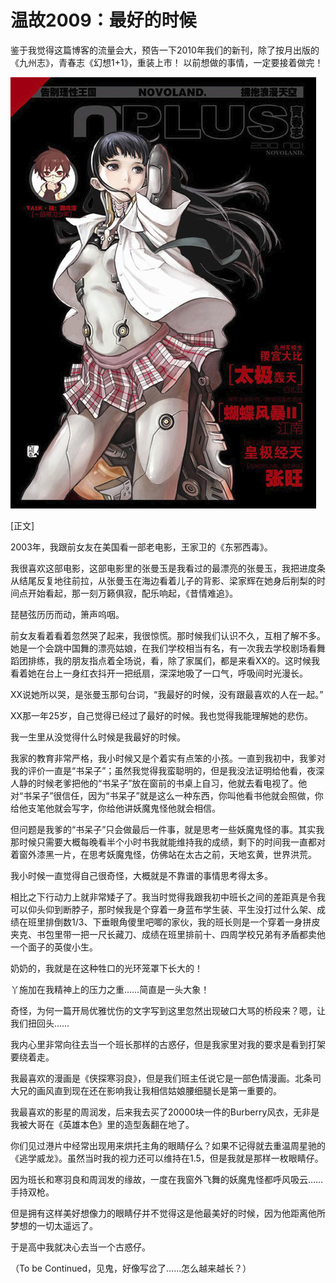 # 温故2009：最好的时候

鉴于我觉得这篇博客的流量会大，预告一下2010年我们的新刊，除了按月出版的《九州志》，青春志《幻想1+1》，重装上市！ 以前想做的事情，一定要接着做完！

![](<../.gitbook/assets/图片 (8).png>)

\[正文]

2003年，我跟前女友在美国看一部老电影，王家卫的《东邪西毒》。

我很喜欢这部电影，这部电影里的张曼玉是我看过的最漂亮的张曼玉，我把进度条从结尾反复地往前拉，从张曼玉在海边看着儿子的背影、梁家辉在她身后削梨的时间点开始看起，那一刻万籁俱寂，配乐响起，《昔情难追》。

琵琶弦历历而动，箫声呜咽。

前女友看着看着忽然哭了起来，我很惊慌。那时候我们认识不久，互相了解不多。她是一个会跳中国舞的漂亮姑娘，在我们学校相当有名，有一次我去学校剧场看舞蹈团排练，我的朋友指点着全场说，看，除了家属们，都是来看XX的。这时候我看着她在台上一身红衣抖开一把纸扇，深深地吸了一口气，呼吸间时光漫长。

XX说她所以哭，是张曼玉那句台词，“我最好的时候，没有跟最喜欢的人在一起。”

XX那一年25岁，自己觉得已经过了最好的时候。我也觉得我能理解她的悲伤。

我一生里从没觉得什么时候是我最好的时候。

我家的教育非常严格，我小时候又是个着实有点笨的小孩。一直到我初中，我爹对我的评价一直是“书呆子”；虽然我觉得我蛮聪明的，但是我没法证明给他看，夜深人静的时候老爹把他的“书呆子”放在窗前的书桌上自习，他就去看电视了。他对“书呆子”很信任，因为“书呆子”就是这么一种东西，你叫他看书他就会照做，你给他支笔他就会写字，你给他讲妖魔鬼怪他就会相信。

但问题是我爹的“书呆子”只会做最后一件事，就是思考一些妖魔鬼怪的事。其实我那时候只需要大概每晚看半个小时书我就能维持我的成绩，剩下的时间我一直都对着窗外漆黑一片，在思考妖魔鬼怪，仿佛站在太古之前，天地玄黄，世界洪荒。

我小时候一直觉得自己很奇怪，大概就是不靠谱的事情思考得太多。

相比之下行动力上就非常矮子了。我当时觉得我跟我初中班长之间的差距真是令我可以仰头仰到断脖子，那时候我是个穿着一身蓝布学生装、平生没打过什么架、成绩在班里排倒数1/3、下垂眼角傻里吧唧的家伙，我的班长则是一个穿着一身拼皮夹克、书包里带一把一尺长藏刀、成绩在班里排前十、四周学校兄弟有矛盾都卖他一个面子的英俊小生。

奶奶的，我就是在这种牲口的光环笼罩下长大的！

丫施加在我精神上的压力之重……简直是一头大象！

奇怪，为何一篇开局优雅忧伤的文字写到这里忽然出现破口大骂的桥段来？嗯，让我们扭回头……

我内心里非常向往去当一个班长那样的古惑仔，但是我家里对我的要求是看到打架要绕着走。

我最喜欢的漫画是《侠探寒羽良》，但是我们班主任说它是一部色情漫画。北条司大兄的画风直到现在还在影响我让我相信姑娘腰细腿长是第一重要的。

我最喜欢的影星的周润发，后来我去买了20000块一件的Burberry风衣，无非是我被大哥在《英雄本色》里的造型轰翻在地了。

你们见过港片中经常出现用来烘托主角的眼睛仔么？如果不记得就去重温周星驰的《逃学威龙》。虽然当时我的视力还可以维持在1.5，但是我就是那样一枚眼睛仔。

因为班长和寒羽良和周润发的缘故，一度在我窗外飞舞的妖魔鬼怪都呼风吸云……手持双枪。

但是拥有这样美好想像力的眼睛仔并不觉得这是他最美好的时候，因为他距离他所梦想的一切太遥远了。

于是高中我就决心去当一个古惑仔。

（To be Continued，见鬼，好像写岔了……怎么越来越长？）
